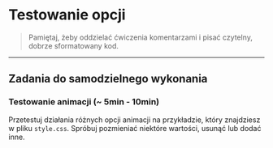 # Testowanie opcji

> Pamiętaj, żeby oddzielać ćwiczenia komentarzami i pisać czytelny, dobrze sformatowany kod.

-------------------------------------------------------------------------------

## Zadania do samodzielnego wykonania

### Testowanie animacji (~ 5min - 10min)

Przetestuj działania różnych opcji animacji na przykładzie, który znajdziesz w pliku `style.css`. Spróbuj pozmieniać niektóre wartości, usunąć lub dodać inne.
